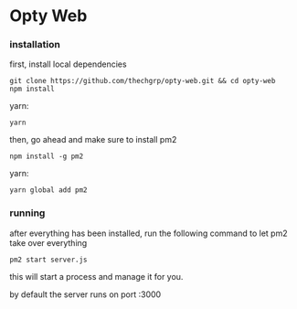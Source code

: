 # Opty Web

### installation
first, install local dependencies
```
git clone https://github.com/thechgrp/opty-web.git && cd opty-web
npm install
```
yarn:
```
yarn
```

then, go ahead and make sure to install pm2

```
npm install -g pm2
```
yarn:
```
yarn global add pm2
```

### running
after everything has been installed, run the following command to let pm2 take over everything
```
pm2 start server.js
```
this will start a process and manage it for you.

by default the server runs on port :3000